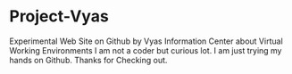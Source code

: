 # Project-Vyas
Experimental Web Site on Github by Vyas Information Center about Virtual Working Environments
I am not a coder but curious lot. I am just trying my hands on Github. Thanks for Checking out. 
